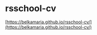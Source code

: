 # rsschool-cv

[https://belkamaria.github.io/rsschool-cv/](https://belkamaria.github.io/rsschool-cv/)